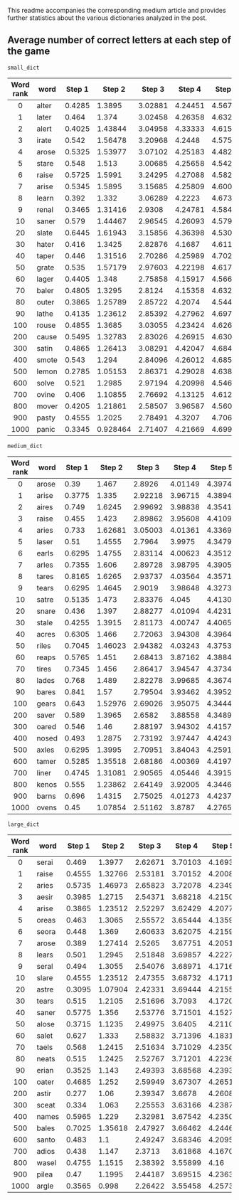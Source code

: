 This readme accompanies the corresponding medium article and provides further statistics about the various dictionaries analyzed in the post.

## Average number of correct letters at each step of the game

`small_dict`

| Word rank | word  | Step 1 | Step 2   | Step 3  | Step 4  | Step 5  | Step 6  | Success rate |
| :-------: | ----- | ------ | -------- | ------- | ------- | ------- | ------- | :----------: |
|     0     | alter | 0.4285 | 1.3895   | 3.02881 | 4.24451 | 4.56711 | 4.73134 |     98.5     |
|     1     | later | 0.464  | 1.374    | 3.02458 | 4.26358 | 4.63284 | 4.67153 |    98.35     |
|     2     | alert | 0.4025 | 1.43844  | 3.04958 | 4.33333 | 4.61587 | 4.73282 |     98.4     |
|     3     | irate | 0.542  | 1.56478  | 3.20968 | 4.2448  | 4.57505 | 4.55    |     97.9     |
|     4     | arose | 0.5325 | 1.53977  | 3.07102 | 4.25183 | 4.48295 | 4.68639 |     98.2     |
|     5     | stare | 0.548  | 1.513    | 3.00685 | 4.25658 | 4.54247 | 4.61224 |     98.1     |
|     6     | raise | 0.5725 | 1.5991   | 3.24295 | 4.27088 | 4.58233 | 4.74265 |    98.65     |
|     7     | arise | 0.5345 | 1.5895   | 3.15685 | 4.25809 | 4.60077 | 4.64493 |    98.15     |
|     8     | learn | 0.392  | 1.332    | 3.06289 | 4.2223  | 4.67384 | 4.608   |    98.25     |
|     9     | renal | 0.3465 | 1.31416  | 2.9308  | 4.24781 | 4.58473 | 4.62069 |    98.05     |
|    10     | saner | 0.579  | 1.44467  | 2.96545 | 4.26093 | 4.57955 | 4.61594 |    98.35     |
|    20     | slate | 0.6445 | 1.61943  | 3.15856 | 4.36398 | 4.5307  | 4.7594  |    98.75     |
|    30     | hater | 0.416  | 1.3425   | 2.82876 | 4.1687  | 4.61111 | 4.65753 |     98.1     |
|    40     | taper | 0.446  | 1.31516  | 2.70286 | 4.25989 | 4.70201 | 4.75238 |    99.05     |
|    50     | grate | 0.535  | 1.57179  | 2.97603 | 4.22198 | 4.6171  | 4.64662 |     98.6     |
|    60     | lager | 0.4405 | 1.348    | 2.75858 | 4.15917 | 4.56634 | 4.65644 |    98.25     |
|    70     | baler | 0.4805 | 1.3295   | 2.8124  | 4.15358 | 4.63211 | 4.71812 |    98.45     |
|    80     | outer | 0.3865 | 1.25789  | 2.85722 | 4.2074  | 4.54484 | 4.5407  |    97.75     |
|    90     | lathe | 0.4135 | 1.23612  | 2.85392 | 4.27962 | 4.69751 | 4.75439 |     98.8     |
|    100    | rouse | 0.4855 | 1.3685   | 3.03055 | 4.23424 | 4.62637 | 4.58871 |    98.35     |
|    200    | cause | 0.5495 | 1.32783  | 2.83026 | 4.26915 | 4.63002 | 4.70323 |     98.2     |
|    300    | satin | 0.4865 | 1.26413  | 3.08291 | 4.42047 | 4.68444 | 4.65385 |    98.65     |
|    400    | smote | 0.543  | 1.294    | 2.84096 | 4.26012 | 4.68598 | 4.53846 |    98.25     |
|    500    | lemon | 0.2785 | 1.05153  | 2.86371 | 4.29028 | 4.63878 | 4.58015 |     97.8     |
|    600    | solve | 0.521  | 1.2985   | 2.97194 | 4.20998 | 4.54625 | 4.66875 |     98.1     |
|    700    | ovine | 0.406  | 1.10855  | 2.76692 | 4.13125 | 4.61218 | 4.63536 |     97.4     |
|    800    | mover | 0.4205 | 1.21861  | 2.58507 | 3.96587 | 4.56071 | 4.565   |     97.4     |
|    900    | pasty | 0.4555 | 1.2025   | 2.78491 | 4.3207  | 4.70656 | 4.85345 |    99.25     |
|   1000    | panic | 0.3345 | 0.928464 | 2.71407 | 4.21669 | 4.69908 | 4.7561  |     98.9     |

`medium_dict`

| Word rank | word  | Step 1 | Step 2  | Step 3  | Step 4  | Step 5  | Step 6  | Success rate |
| :-------: | ----- | ------ | ------- | ------- | ------- | ------- | ------- | :----------: |
|     0     | arose | 0.39   | 1.467   | 2.8926  | 4.01149 | 4.39741 | 4.3795  |     91.5     |
|     1     | arise | 0.3775 | 1.335   | 2.92218 | 3.96715 | 4.3894  | 4.46467 |    92.45     |
|     2     | aires | 0.749  | 1.6245  | 2.99692 | 3.98838 | 4.35417 | 4.44118 |    92.05     |
|     3     | raise | 0.455  | 1.423   | 2.89862 | 3.95608 | 4.41096 | 4.52632 |     93.5     |
|     4     | aries | 0.733  | 1.62681 | 3.05003 | 4.01361 | 4.33693 | 4.36772 |      91      |
|     5     | laser | 0.51   | 1.4555  | 2.7964  | 3.9975  | 4.34798 | 4.47028 |    92.05     |
|     6     | earls | 0.6295 | 1.4755  | 2.83114 | 4.00623 | 4.35123 | 4.37203 |     90.6     |
|     7     | arles | 0.7355 | 1.606   | 2.89728 | 3.98795 | 4.3905  | 4.4384  |     92.2     |
|     8     | tares | 0.8165 | 1.6265  | 2.93737 | 4.03564 | 4.35714 | 4.375   |    91.65     |
|     9     | tears | 0.6295 | 1.4645  | 2.9019  | 3.98648 | 4.32736 | 4.42857 |    91.75     |
|    10     | satre | 0.5135 | 1.473   | 2.83376 | 4.045   | 4.41307 | 4.44144 |     92.7     |
|    20     | snare | 0.436  | 1.397   | 2.88277 | 4.01094 | 4.42317 | 4.4645  |    93.05     |
|    30     | stale | 0.4255 | 1.3915  | 2.81173 | 4.00747 | 4.40651 | 4.50595 |    93.25     |
|    40     | acres | 0.6305 | 1.466   | 2.72063 | 3.94308 | 4.39644 | 4.42017 |    92.25     |
|    50     | riles | 0.7045 | 1.46023 | 2.94382 | 4.03243 | 4.37531 | 4.39601 |     92.1     |
|    60     | reaps | 0.5765 | 1.451   | 2.68413 | 3.87162 | 4.3884  | 4.42935 |     92.2     |
|    70     | tires | 0.7345 | 1.456   | 2.86417 | 3.94547 | 4.37347 | 4.44386 |    91.45     |
|    80     | lades | 0.768  | 1.489   | 2.82278 | 3.99685 | 4.36749 | 4.4359  |     92.4     |
|    90     | bares | 0.841  | 1.57    | 2.79504 | 3.93462 | 4.3952  | 4.46556 |     92.9     |
|    100    | gears | 0.643  | 1.52976 | 2.69026 | 3.95075 | 4.34444 | 4.41237 |     91.1     |
|    200    | saver | 0.589  | 1.3965  | 2.6582  | 3.88558 | 4.34891 | 4.42857 |    91.95     |
|    300    | oared | 0.546  | 1.46    | 2.88197 | 3.94302 | 4.41573 | 4.40934 |     91.9     |
|    400    | nosed | 0.493  | 1.2875  | 2.73192 | 3.97447 | 4.42438 | 4.47674 |    92.65     |
|    500    | axles | 0.6295 | 1.3995  | 2.70951 | 3.84043 | 4.25918 | 4.40305 |     90.1     |
|    600    | tamer | 0.5285 | 1.35518 | 2.68186 | 4.00369 | 4.41977 | 4.45266 |    92.75     |
|    700    | liner | 0.4745 | 1.31081 | 2.90565 | 4.05446 | 4.39158 | 4.43519 |     92.7     |
|    800    | kenos | 0.555  | 1.23862 | 2.64149 | 3.92005 | 4.34464 | 4.4372  |    90.65     |
|    900    | barns | 0.696  | 1.4315  | 2.75025 | 4.01273 | 4.42371 | 4.52819 |    93.45     |
|   1000    | ovens | 0.45   | 1.07854 | 2.51162 | 3.8787  | 4.27651 | 4.35991 |     89.4     |

`large_dict`

| Word rank | word  | Step 1 | Step 2  | Step 3  | Step 4  | Step 5  | Step 6  | Success rate |
| :-------: | ----- | ------ | ------- | ------- | ------- | ------- | ------- | :----------: |
|     0     | serai | 0.469  | 1.3977  | 2.62671 | 3.70103 | 4.16939 | 4.35914 |     85.8     |
|     1     | raise | 0.4555 | 1.32766 | 2.53181 | 3.70152 | 4.20085 | 4.40301 |    86.55     |
|     2     | aries | 0.5735 | 1.46973 | 2.65823 | 3.72078 | 4.23499 | 4.38556 |     86.7     |
|     3     | aesir | 0.3985 | 1.2715  | 2.54371 | 3.68218 | 4.21506 | 4.38487 |     86.4     |
|     4     | arise | 0.3865 | 1.23512 | 2.52297 | 3.62429 | 4.20772 | 4.38202 |      85      |
|     5     | oreas | 0.463  | 1.3065  | 2.55572 | 3.65444 | 4.13594 | 4.37883 |    85.05     |
|     6     | seora | 0.448  | 1.369   | 2.60633 | 3.62075 | 4.21595 | 4.38512 |    86.75     |
|     7     | arose | 0.389  | 1.27414 | 2.5265  | 3.67751 | 4.20517 | 4.35413 |    85.95     |
|     8     | lears | 0.501  | 1.2945  | 2.51848 | 3.69857 | 4.2227  | 4.38298 |     87.2     |
|     9     | seral | 0.494  | 1.3055  | 2.54076 | 3.68971 | 4.17167 | 4.34477 |    85.55     |
|    10     | slare | 0.4555 | 1.23512 | 2.47355 | 3.68732 | 4.17114 | 4.41997 |     86.3     |
|    20     | astre | 0.3095 | 1.07904 | 2.42331 | 3.69444 | 4.2155  | 4.44463 |     86.8     |
|    30     | tears | 0.515  | 1.2105  | 2.51696 | 3.7093  | 4.17201 | 4.39238 |     86.3     |
|    40     | saner | 0.5775 | 1.356   | 2.53776 | 3.71501 | 4.15272 | 4.40163 |     86.3     |
|    50     | alose | 0.3715 | 1.1235  | 2.49975 | 3.6405  | 4.21109 | 4.44643 |     86.8     |
|    60     | salet | 0.627  | 1.333   | 2.58832 | 3.71396 | 4.18316 | 4.39238 |     86.9     |
|    70     | taels | 0.568  | 1.2415  | 2.51634 | 3.71029 | 4.23509 | 4.36219 |    86.55     |
|    80     | neats | 0.515  | 1.2425  | 2.52767 | 3.71201 | 4.22365 | 4.35714 |    86.35     |
|    90     | erian | 0.3525 | 1.143   | 2.49393 | 3.68568 | 4.23935 | 4.42185 |    87.05     |
|    100    | oater | 0.4685 | 1.252   | 2.59949 | 3.67307 | 4.26511 | 4.40071 |    87.25     |
|    200    | astir | 0.277  | 1.06    | 2.39347 | 3.6678  | 4.26083 | 4.4395  |    87.75     |
|    300    | sceat | 0.334  | 1.063   | 2.25553 | 3.63166 | 4.23876 | 4.4094  |    86.85     |
|    400    | names | 0.5965 | 1.229   | 2.32981 | 3.67542 | 4.23505 | 4.43493 |     87.8     |
|    500    | bales | 0.7025 | 1.35618 | 2.47927 | 3.66462 | 4.24461 | 4.48247 |     88.7     |
|    600    | santo | 0.483  | 1.1     | 2.49247 | 3.68346 | 4.2095  | 4.37205 |    86.35     |
|    700    | adios | 0.438  | 1.147   | 2.3713  | 3.61868 | 4.16707 | 4.40701 |     85.7     |
|    800    | wasel | 0.4755 | 1.1515  | 2.38392 | 3.55899 | 4.16    | 4.42243 |    86.05     |
|    900    | pilea | 0.47   | 1.1995  | 2.44187 | 3.69515 | 4.23633 | 4.46362 |     87.9     |
|   1000    | argle | 0.3565 | 0.998   | 2.26422 | 3.55458 | 4.25739 | 4.42062 |     86.2     |

